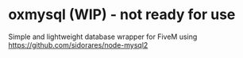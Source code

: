 # oxmysql (WIP) - not ready for use

Simple and lightweight database wrapper for FiveM using https://github.com/sidorares/node-mysql2

